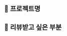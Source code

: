## 🚀 프로젝트명 <!-- ex) Color Flipper 만들기 -->

## 🤔 리뷰받고 싶은 부분 <!-- 중점적으로 리뷰받고 싶은 부분이 있으면 적어주세요! 없으면 생략해도 좋습니다 :) -->
